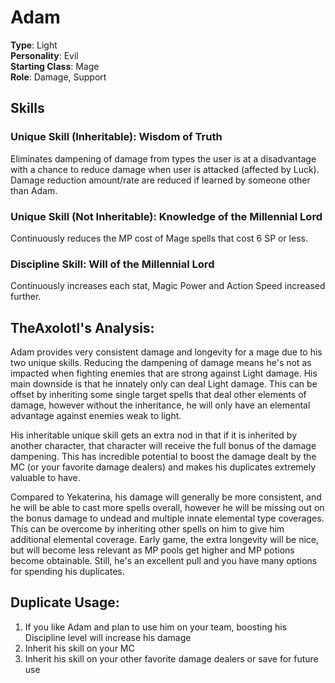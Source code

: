 # Adam

**Type**: Light  
**Personality**: Evil  
**Starting Class**: Mage  
**Role**: Damage, Support

## Skills

### Unique Skill (Inheritable): Wisdom of Truth

Eliminates dampening of damage from types the user is at a disadvantage with a chance to reduce damage when user is attacked (affected by Luck). Damage reduction amount/rate are reduced if learned by someone other than Adam.

### Unique Skill (Not Inheritable): Knowledge of the Millennial Lord

Continuously reduces the MP cost of Mage spells that cost 6 SP or less.

### Discipline Skill: Will of the Millennial Lord

Continuously increases each stat, Magic Power and Action Speed increased further.

## TheAxolotl's Analysis:

Adam provides very consistent damage and longevity for a mage due to his two unique skills. Reducing the dampening of damage means he's not as impacted when fighting enemies that are strong against Light damage. His main downside is that he innately only can deal Light damage. This can be offset by inheriting some single target spells that deal other elements of damage, however without the inheritance, he will only have an elemental advantage against enemies weak to light.

His inheritable unique skill gets an extra nod in that if it is inherited by another character, that character will receive the full bonus of the damage dampening. This has incredible potential to boost the damage dealt by the MC (or your favorite damage dealers) and makes his duplicates extremely valuable to have.

Compared to Yekaterina, his damage will generally be more consistent, and he will be able to cast more spells overall, however he will be missing out on the bonus damage to undead and multiple innate elemental type coverages. This can be overcome by inheriting other spells on him to give him additional elemental coverage. Early game, the extra longevity will be nice, but will become less relevant as MP pools get higher and MP potions become obtainable. Still, he's an excellent pull and you have many options for spending his duplicates.

## Duplicate Usage:

1. If you like Adam and plan to use him on your team, boosting his Discipline level will increase his damage
2. Inherit his skill on your MC
3. Inherit his skill on your other favorite damage dealers or save for future use